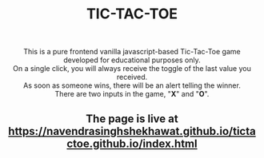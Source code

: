 <b><h1 align="center">TIC-TAC-TOE</h1></b><br>
<p align="center">This is a pure frontend vanilla javascript-based Tic-Tac-Toe game developed for educational purposes only.<br>
     On a single click, you will always receive the toggle of the last value you received.<br>
As soon as someone wins, there will be an alert telling the winner.<br>
  There are two inputs in the game, "<b>X</b>" and "<b>O</b>".
</p>

<h2 align="center"> The page is live at <a href="https://navendrasinghshekhawat.github.io/tictactoe.github.io/index.html" target="_blank" > https://navendrasinghshekhawat.github.io/tictactoe.github.io/index.html </a> </h2>
